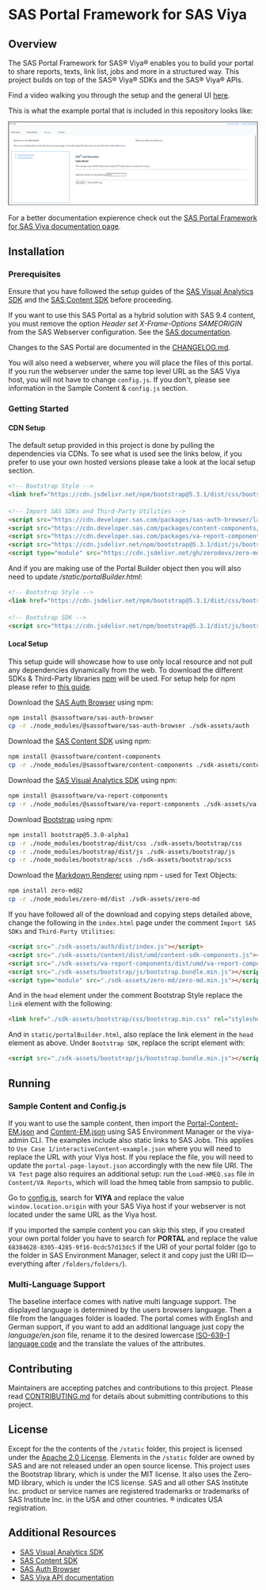 # SAS Portal Framework for SAS Viya

## Overview
The SAS Portal Framework for SAS® Viya® enables you to build your portal to share reports, texts, link list, jobs and more in a structured way.
This project builds on top of the SAS® Viya® SDKs and the SAS® Viya® APIs.

Find a video walking you through the setup and the general UI [here](https://youtu.be/ZifDM_n20p0).

This is what the example portal that is included in this repository looks like:

![Example Portal](https://raw.githubusercontent.com/sassoftware/sas-portal-framework-for-sas-viya/refs/heads/main/img/example-portal.png)

For a better documentation expierence check out the [SAS Portal Framework for SAS Viya documentation page](https://sassoftware.github.io/sas-portal-framework-for-sas-viya/).

## Installation

### Prerequisites
Ensure that you have followed the setup guides of the [SAS Visual Analytics SDK](https://developer.sas.com/sdk/va/docs/guides/viya-setup/) and the [SAS Content SDK](https://developer.sas.com/sdk/content/docs/getting-started/#sas-viya-setup) before proceeding.

If you want to use this SAS Portal as a hybrid solution with SAS 9.4 content, you must remove the option _Header set X-Frame-Options SAMEORIGIN_ from the SAS Webserver configuration.
See the [SAS documentation](https://go.documentation.sas.com/doc/en/bicdc/9.4/vaicg/p1gi7u7b71vwbxn1rt9tu0h61f5t.htm).

Changes to the SAS Portal are documented in the [CHANGELOG.md](./CHANGELOG.md).

You will also need a webserver, where you will place the files of this portal. 
If you run the webserver under the same top level URL as the SAS Viya host, you will not have to change `config.js`.
If you don't, please see information in the Sample Content & `config.js` section.

### Getting Started

#### CDN Setup
The default setup provided in this project is done by pulling the dependencies via CDNs. 
To see what is used see the links below, if you prefer to use your own hosted versions please take a look at the local setup section.

```html
<!-- Bootstrap Style -->
<link href="https://cdn.jsdelivr.net/npm/bootstrap@5.3.1/dist/css/bootstrap.min.css" rel="stylesheet" integrity="sha384-4bw+/aepP/YC94hEpVNVgiZdgIC5+VKNBQNGCHeKRQN+PtmoHDEXuppvnDJzQIu9" crossorigin="anonymous">

<!-- Import SAS SDKs and Third-Party Utilities -->
<script src="https://cdn.developer.sas.com/packages/sas-auth-browser/latest/dist/index.min.js"></script>
<script src="https://cdn.developer.sas.com/packages/content-components/latest/dist/umd/content-sdk-components.js"></script>
<script src="https://cdn.developer.sas.com/packages/va-report-components/latest/dist/umd/va-report-components.js"></script>
<script src="https://cdn.jsdelivr.net/npm/bootstrap@5.3.1/dist/js/bootstrap.bundle.min.js" integrity="sha384-HwwvtgBNo3bZJJLYd8oVXjrBZt8cqVSpeBNS5n7C8IVInixGAoxmnlMuBnhbgrkm" crossorigin="anonymous"></script>
<script type="module" src="https://cdn.jsdelivr.net/gh/zerodevx/zero-md@2/dist/zero-md.min.js"></script>
```

And if you are making use of the Portal Builder object then you will also need to update */static/portalBuilder.html*:

```html
<!-- Bootstrap Style -->
<link href="https://cdn.jsdelivr.net/npm/bootstrap@5.3.1/dist/css/bootstrap.min.css" rel="stylesheet" integrity="sha384-4bw+/aepP/YC94hEpVNVgiZdgIC5+VKNBQNGCHeKRQN+PtmoHDEXuppvnDJzQIu9" crossorigin="anonymous">

<!-- Bootstrap SDK -->
<script src="https://cdn.jsdelivr.net/npm/bootstrap@5.3.1/dist/js/bootstrap.bundle.min.js" integrity="sha384-HwwvtgBNo3bZJJLYd8oVXjrBZt8cqVSpeBNS5n7C8IVInixGAoxmnlMuBnhbgrkm" crossorigin="anonymous"></script>
```

#### Local Setup
This setup guide will showcase how to use only local resource and not pull any dependencies dynamically from the web. 
To download the different SDKs & Third-Party libraries [npm](https://www.npmjs.com/) will be used.
For setup help for npm please refer to [this guide](https://docs.npmjs.com/downloading-and-installing-node-js-and-npm).

Download the [SAS Auth Browser](https://github.com/sassoftware/sas-viya-sdk-js/tree/main/sdk/sas-auth-browser) using npm:

```bash
npm install @sassoftware/sas-auth-browser
cp -r ./node_modules/@sassoftware/sas-auth-browser ./sdk-assets/auth
```

Download the [SAS Content SDK](https://github.com/sassoftware/sas-viya-sdk-js/tree/main/sdk/content-components) using npm:

```bash
npm install @sassoftware/content-components
cp -r ./node_modules/@sassoftware/content-components ./sdk-assets/content
```

Download the [SAS Visual Analytics SDK](https://github.com/sassoftware/sas-viya-sdk-js/tree/main/sdk/va-report-components) using npm:

```bash
npm install @sassoftware/va-report-components
cp -r ./node_modules/@sassoftware/va-report-components ./sdk-assets/va-report-components
```

Download [Bootstrap](https://getbootstrap.com/docs/5.3/getting-started/download/) using npm:

```bash
npm install bootstrap@5.3.0-alpha1
cp -r ./node_modules/bootstrap/dist/css ./sdk-assets/bootstrap/css
cp -r ./node_modules/bootstrap/dist/js ./sdk-assets/bootstrap/js
cp -r ./node_modules/bootstrap/scss ./sdk-assets/bootstrap/scss
```

Download the [Markdown Renderer](https://github.com/zerodevx/zero-md) using npm - used for Text Objects:

```bash
npm install zero-md@2
cp -r ./node_modules/zero-md/dist ./sdk-assets/zero-md
```

If you have followed all of the download and copying steps detailed above, change the following in the `index.html` page under the comment `Import SAS SDKs` and `Third-Party Utilities`:

```html
<script src="./sdk-assets/auth/dist/index.js"></script>
<script src="./sdk-assets/content/dist/umd/content-sdk-components.js"></script>
<script src="./sdk-assets/va-report-components/dist/umd/va-report-components.js"></script>
<script src="./sdk-assets/bootstrap/js/bootstrap.bundle.min.js"></script>
<script type="module" src="./sdk-assets/zero-md/zero-md.min.js"></script>
```

And in the `head` element under the comment Bootstrap Style replace the `link` element with the following:

```html
<link href="./sdk-assets/bootstrap/css/bootstrap.min.css" rel="stylesheet">
```

And in `static/portalBuilder.html`, also replace the link element in the `head` element as above. 
Under `Bootstrap SDK`, replace the script element with:

```html
<script src="./sdk-assets/bootstrap/js/bootstrap.bundle.min.js"></script>
```

## Running

### Sample Content and Config.js
If you want to use the sample content, then import the [Portal-Content-EM.json](./Portal-Content-EM.json) and [Content-EM.json](./Content-EM.json) using SAS Environment Manager or the viya-admin CLI. 
The examples include also static links to SAS Jobs.
This applies to `Use Case 1/interactiveContent-example.json` where you will need to replace the URL with your Viya host.
If you replace the file, you will need to update the `portal-page-layout.json` accordingly with the new file URI.
The `VA Test` page also requires an additional setup: run the `Load-HMEQ.sas` file in `Content/VA Reports`, which will load the hmeq table from sampsio to public.

Go to [config.js](./config.js), search for **VIYA** and replace the value `window.location.origin` with your SAS Viya host if your webserver is not located under the same URL as the Viya host.

If you imported the sample content you can skip this step, if you created your own portal folder you have to search for **PORTAL** and replace the value `68384628-8305-4285-9f16-0cdc57d13dc5` if the URI of your portal folder (go to the folder in SAS Environment Manager, select it and copy just the URI ID— everything after `/folders/folders/`).

### Multi-Language Support

The baseline interface comes with native multi language support. 
The displayed language is determined by the users browsers language. 
Then a file from the languages folder is loaded. The portal comes with English and German support, if you want to add an additional language just copy the _language/en.json_ file, rename it to the desired lowercase [ISO-639-1 language code](https://en.wikipedia.org/wiki/ISO_639-1) and the translate the values of the attributes.

## Contributing
Maintainers are accepting patches and contributions to this project.
Please read [CONTRIBUTING.md](CONTRIBUTING.md) for details about submitting contributions to this project.

## License
Except for the the contents of the `/static` folder, this project is licensed under the [Apache 2.0 License](LICENSE).
Elements in the `/static` folder are owned by SAS and are not released under an open source license.
This project uses the Bootstrap library, which is under the MIT license. It also uses the Zero-MD library, which is under the ICS license.
SAS and all other SAS Institute Inc. product or service names are registered trademarks or trademarks of SAS Institute Inc. in the USA and other countries. 
® indicates USA registration.

## Additional Resources

* [SAS Visual Analytics SDK](https://developer.sas.com/sdk/va/docs/guides/viya-setup/)
* [SAS Content SDK](https://developer.sas.com/sdk/content/docs/getting-started/#sas-viya-setup)
* [SAS Auth Browser](https://github.com/sassoftware/sas-viya-sdk-js/tree/main/sdk/sas-auth-browser)
* [SAS Viya API documentation](https://developer.sas.com/rest-apis)
